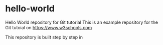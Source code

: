 # hello-world
Hello World repository for Git tutorial
This is an example repository for the Git tutoial on https://www.w3schools.com

This repository is built step by step in
